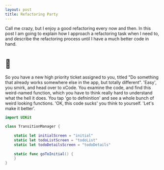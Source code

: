 ```yaml
---
layout: post
title: Refactoring Party
---
```


Call me crazy, but I enjoy a good refactoring every now and then. In this post I am going to explain how I approach a refactoring task when I need to, and describe the refactoring process until I have a much better code in hand.

# 🧩

So you have a new high priority ticket assigned to you, titled "Do something that already works somewhere else in the app, but totally different". 'Easy', you smirk, and head over to xCode. You examine the code, and find this weird-named function, which you have to think really hard to understand what the hell it does. You tap 'go to defninition' and see a whole bunch of weird looking functions. 'OK, this code sucks' you think to yourself. 'Let's make it better'.

```swift
import UIKit

class TransitionManager {
    
    static let initialScreen = "initial"
    static let todoListScreen = "todoList"
    static let todoDetailsScreen = "todoDetails"
    
    static func goToInitial() {
    }
}
```
